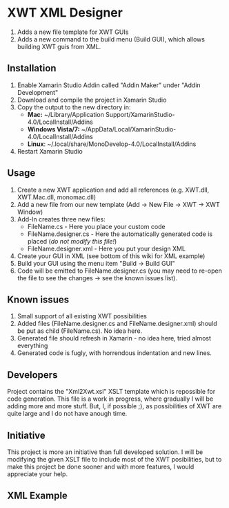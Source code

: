 # XWT XML Designer

1. Adds a new file template for XWT GUIs
2. Adds a new command to the build menu (Build GUI), which allows building XWT guis from XML. 

## Installation 

1. Enable Xamarin Studio Addin called "Addin Maker" under "Addin Development"
1. Download and compile the project in Xamarin Studio
1. Copy the output to the new directory in:
	* **Mac:**	~/Library/Application Support/XamarinStudio-4.0/LocalInstall/Addins
	* **Windows Vista/7:** ~/AppData/Local/XamarinStudio-4.0/LocalInstall/Addins
	* **Linux**: ~/.local/share/MonoDevelop-4.0/LocalInstall/Addins
1. Restart Xamarin Studio

## Usage

1. Create a new XWT application and add all references (e.g. XWT.dll, XWT.Mac.dll, monomac.dll)
1. Add a new file from our new template (Add -> New File -> XWT -> XWT Window)
1. Add-In creates three new files:
	* FileName.cs - Here you place your custom code
	* FileName.designer.cs - Here the automatically generated code is placed (*do not modify this file!*)
	* FileName.designer.xml - Here you put your design XML
1. Create your GUI in XML (see bottom of this wiki for XML example)
1. Build your GUI using the menu item "Build -> Build GUI"
1. Code will be emitted to FileName.designer.cs (you may need to re-open the file to see the changes -> see the known issues list).

## Known issues

1. Small support of all existing XWT possibilities
1. Added files (FileName.designer.cs and FileName.designer.xml) should be put as child (FileName.cs). No idea here.
1. Generated file should refresh in Xamarin - no idea here, tried almost everything
1. Generated code is fugly, with horrendous indentation and new lines.

## Developers

Project contains the "Xml2Xwt.xsl" XSLT template which is repossible for code generation. This file is a work in progress, where gradually I will be adding more and more stuff. But, I, if possible ;), as possibilities of XWT are quite large and I do not have anough time.

## Initiative

This project is more an initiative than full developed solution. I will be modifying the given XSLT file to include most of the XWT posibilities, but to make this project be done sooner and with more features, I would appreciate your help.

## XML Example ##

